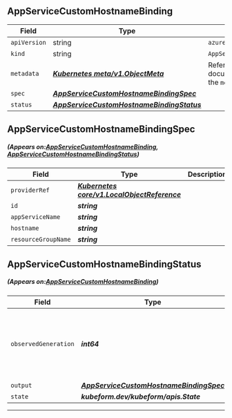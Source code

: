 ## AppServiceCustomHostnameBinding
| Field | Type | Description |
| ------ | ----- | ----------- |
| `apiVersion` | string | `azurerm.kubeform.com/v1alpha1` |
|    `kind` | string | `AppServiceCustomHostnameBinding` |
| `metadata` | ***[Kubernetes meta/v1.ObjectMeta](https://kubernetes.io/docs/reference/generated/kubernetes-api/v1.13/#objectmeta-v1-meta)***|Refer to the Kubernetes API documentation for the fields of the `metadata` field.|
| `spec` | ***[AppServiceCustomHostnameBindingSpec](#AppServiceCustomHostnameBindingSpec)***||
| `status` | ***[AppServiceCustomHostnameBindingStatus](#AppServiceCustomHostnameBindingStatus)***||
## AppServiceCustomHostnameBindingSpec
##### (Appears on:[AppServiceCustomHostnameBinding](#AppServiceCustomHostnameBinding), [AppServiceCustomHostnameBindingStatus](#AppServiceCustomHostnameBindingStatus))
| Field | Type | Description |
| ------ | ----- | ----------- |
| `providerRef` | ***[Kubernetes core/v1.LocalObjectReference](https://kubernetes.io/docs/reference/generated/kubernetes-api/v1.13/#localobjectreference-v1-core)***||
| `id` | ***string***||
| `appServiceName` | ***string***||
| `hostname` | ***string***||
| `resourceGroupName` | ***string***||
## AppServiceCustomHostnameBindingStatus
##### (Appears on:[AppServiceCustomHostnameBinding](#AppServiceCustomHostnameBinding))
| Field | Type | Description |
| ------ | ----- | ----------- |
| `observedGeneration` | ***int64***| ***(Optional)*** Resource generation, which is updated on mutation by the API Server.|
| `output` | ***[AppServiceCustomHostnameBindingSpec](#AppServiceCustomHostnameBindingSpec)***| ***(Optional)*** |
| `state` | ***kubeform.dev/kubeform/apis.State***| ***(Optional)*** |
---
